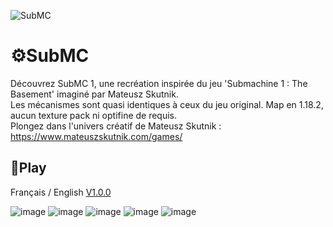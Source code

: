 ![SubMC](https://github.com/HyenaWave/SubMC/assets/71622536/1febc80d-a5cb-4079-b6ce-a2c9bf50c6ea)
# ⚙SubMC
Découvrez SubMC 1, une recréation inspirée du jeu 'Submachine 1 : The Basement' imaginé par Mateusz Skutnik.  
Les mécanismes sont quasi identiques à ceux du jeu original. Map en 1.18.2, aucun texture pack ni optifine de requis.  
Plongez dans l'univers créatif de Mateusz Skutnik : https://www.mateuszskutnik.com/games/

## 💾Play
Français / English [V1.0.0](https://github.com/HyenaWave/SubMC/releases/tag/V1.0.0)




![image](https://github.com/HyenaWave/SubMC/assets/71622536/11bad1bf-7adc-48a1-be04-f20b176c4d0d)
![image](https://github.com/HyenaWave/SubMC/assets/71622536/5cc64c66-3a46-4ebc-a305-01c43adf696d)
![image](https://github.com/HyenaWave/SubMC/assets/71622536/078fb6fd-2416-4f7b-aba7-2ac6917117ec)
![image](https://github.com/HyenaWave/SubMC/assets/71622536/86c098e6-fad5-4e00-9c62-16920b23705d)
![image](https://github.com/HyenaWave/SubMC/assets/71622536/51ccd17b-e439-4f59-936f-95b6e5870b21)
